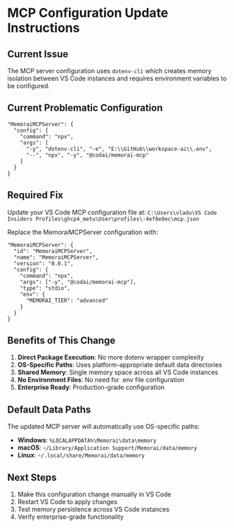 # MCP Configuration Update Instructions

## Current Issue
The MCP server configuration uses `dotenv-cli` which creates memory isolation between VS Code instances and requires environment variables to be configured.

## Current Problematic Configuration
```jsonc
"MemoraiMCPServer": {
  "config": {
    "command": "npx",
    "args": [
      "-y", "dotenv-cli", "-e", "E:\\GitHub\\workspace-ai\\.env",
      "--", "npx", "-y", "@codai/memorai-mcp"
    ]
  }
}
```

## Required Fix
Update your VS Code MCP configuration file at:
`C:\Users\vladu\VS Code Insiders Profiles\ghcp4_metu\User\profiles\-4ef8e8ec\mcp.json`

Replace the MemoraiMCPServer configuration with:

```jsonc
"MemoraiMCPServer": {
  "id": "MemoraiMCPServer",
  "name": "MemoraiMCPServer", 
  "version": "0.0.1",
  "config": {
    "command": "npx",
    "args": ["-y", "@codai/memorai-mcp"],
    "type": "stdio",
    "env": {
      "MEMORAI_TIER": "advanced"
    }
  }
}
```

## Benefits of This Change
1. **Direct Package Execution**: No more dotenv wrapper complexity
2. **OS-Specific Paths**: Uses platform-appropriate default data directories
3. **Shared Memory**: Single memory space across all VS Code instances
4. **No Environment Files**: No need for .env file configuration
5. **Enterprise Ready**: Production-grade configuration

## Default Data Paths
The updated MCP server will automatically use OS-specific paths:

- **Windows**: `%LOCALAPPDATA%\Memorai\data\memory`
- **macOS**: `~/Library/Application Support/Memorai/data/memory` 
- **Linux**: `~/.local/share/Memorai/data/memory`

## Next Steps
1. Make this configuration change manually in VS Code
2. Restart VS Code to apply changes
3. Test memory persistence across VS Code instances
4. Verify enterprise-grade functionality
